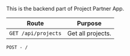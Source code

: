 This is the backend part of Project Partner App.

| Route | Purpose |
|-|-|
| `GET /api/projects` | Get all projects. |

 `POST - /`

